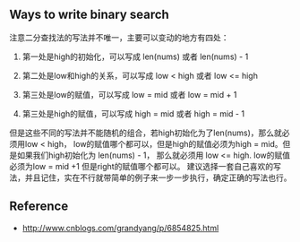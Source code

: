 ## Ways to write binary search

注意二分查找法的写法并不唯一，主要可以变动的地方有四处：

1. 第一处是high的初始化，可以写成 len(nums) 或者 len(nums) - 1

2. 第二处是low和high的关系，可以写成 low < high 或者 low <= high

3. 第三处是low的赋值，可以写成 low = mid 或者 low = mid + 1

3. 第三处是high的赋值，可以写成 high = mid 或者 high = mid - 1

但是这些不同的写法并不能随机的组合，若high初始化为了len(nums)，那么就必须用low < high，
low的赋值哪个都可以，但是high的赋值必须为high = mid。但是如果我们high初始化为 len(nums) - 1，
那么就必须用 low <= high. low的赋值必须为low = mid +1 但是right的赋值哪个都可以。
建议选择一套自己喜欢的写法，并且记住，实在不行就带简单的例子来一步一步执行，确定正确的写法也行。

## Reference

- http://www.cnblogs.com/grandyang/p/6854825.html